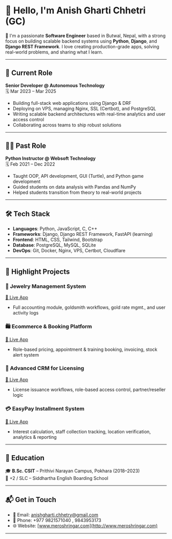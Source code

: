 # 👋 Hello, I'm Anish Gharti Chhetri (GC)

🚀 I'm a passionate **Software Engineer** based in Butwal, Nepal, with a strong focus on building scalable backend systems using **Python**, **Django**, and **Django REST Framework**. I love creating production-grade apps, solving real-world problems, and sharing what I learn.

---

## 💼 Current Role

**Senior Developer @ Autonomous Technology**  
🗓️ Mar 2023 – Mar 2025  
- Building full-stack web applications using Django & DRF  
- Deploying on VPS, managing Nginx, SSL (Certbot), and PostgreSQL  
- Writing scalable backend architectures with real-time analytics and user access control  
- Collaborating across teams to ship robust solutions

---

## 🧑‍🏫 Past Role

**Python Instructor @ Websoft Technology**  
🗓️ Feb 2021 – Dec 2022  
- Taught OOP, API development, GUI (Turtle), and Python game development  
- Guided students on data analysis with Pandas and NumPy  
- Helped students transition from theory to real-world projects

---

## 🛠 Tech Stack

- **Languages**: Python, JavaScript, C, C++
- **Frameworks**: Django, Django REST Framework, FastAPI (learning)
- **Frontend**: HTML, CSS, Tailwind, Bootstrap
- **Database**: PostgreSQL, MySQL, SQLite
- **DevOps**: Git, Docker, Nginx, VPS, Certbot, Cloudflare

---

## 🌟 Highlight Projects

### 🔐 Jewelry Management System  
[🔗 Live App](https://jewelry.autonomoustechnology.net)  
- Full accounting module, goldsmith workflows, gold rate mgmt., and user activity logs

### 🛍️ Ecommerce & Booking Platform  
[🔗 Live App](https://www.meroshringar.com)  
- Role-based pricing, appointment & training booking, invoicing, stock alert system

### 🎫 Advanced CRM for Licensing  
[🔗 Live App](https://crm.autonomoustechnology.com)  
- License issuance workflows, role-based access control, partner/reseller logic

### 💳 EasyPay Installment System  
[🔗 Live App](https://easypaychitwan.com)  
- Interest calculation, staff collection tracking, location verification, analytics & reporting

---

## 📘 Education

🎓 **B.Sc. CSIT** – Prithivi Narayan Campus, Pokhara (2018–2023)  
📗 +2 / SLC – Siddhartha English Boarding School

---

## 📬 Get in Touch

- 📧 Email: [anishgharti.chhetry@gmail.com](mailto:anishgharti.chhetry@gmail.com)  
- 📱 Phone: +977 9821571040 , 9843953173
- 🌐 Website: [www.meroshringar.com](http://www.meroshringar.com)

---

